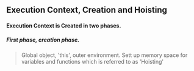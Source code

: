 ## Execution Context, Creation and Hoisting

#### Execution Context is Created in two phases.

##### First phase, creation phase.
> Global object, 'this', outer environment. Sett up memory space for variables and functions which is referred to as 'Hoisting'
